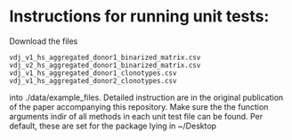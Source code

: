 # Instructions for running unit tests:

Download the files 

    vdj_v1_hs_aggregated_donor1_binarized_matrix.csv
    vdj_v2_hs_aggregated_donor1_binarized_matrix.csv
    vdj_v1_hs_aggregated_donor1_clonotypes.csv
    vdj_v1_hs_aggregated_donor2_clonotypes.csv 

into ./data/example_files. Detailed instruction are in the original publication of the paper 
accompanying this repository. 
Make sure the the function arguments indir of all methods in each unit test file can be found.
Per default, these are set for the package lying in ~/Desktop
